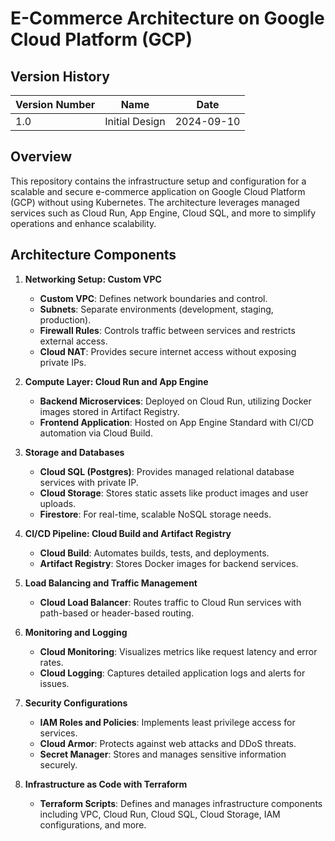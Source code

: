 # E-Commerce Architecture on Google Cloud Platform (GCP)

## Version History

| Version Number | Name            | Date       |
|----------------|-----------------|------------|
| 1.0            | Initial Design  | 2024-09-10 |

## Overview

This repository contains the infrastructure setup and configuration for a scalable and secure e-commerce application on Google Cloud Platform (GCP) without using Kubernetes. The architecture leverages managed services such as Cloud Run, App Engine, Cloud SQL, and more to simplify operations and enhance scalability.

## Architecture Components

1. **Networking Setup: Custom VPC**
   - **Custom VPC**: Defines network boundaries and control.
   - **Subnets**: Separate environments (development, staging, production).
   - **Firewall Rules**: Controls traffic between services and restricts external access.
   - **Cloud NAT**: Provides secure internet access without exposing private IPs.

2. **Compute Layer: Cloud Run and App Engine**
   - **Backend Microservices**: Deployed on Cloud Run, utilizing Docker images stored in Artifact Registry.
   - **Frontend Application**: Hosted on App Engine Standard with CI/CD automation via Cloud Build.

3. **Storage and Databases**
   - **Cloud SQL (Postgres)**: Provides managed relational database services with private IP.
   - **Cloud Storage**: Stores static assets like product images and user uploads.
   - **Firestore**: For real-time, scalable NoSQL storage needs.

4. **CI/CD Pipeline: Cloud Build and Artifact Registry**
   - **Cloud Build**: Automates builds, tests, and deployments.
   - **Artifact Registry**: Stores Docker images for backend services.

5. **Load Balancing and Traffic Management**
   - **Cloud Load Balancer**: Routes traffic to Cloud Run services with path-based or header-based routing.

6. **Monitoring and Logging**
   - **Cloud Monitoring**: Visualizes metrics like request latency and error rates.
   - **Cloud Logging**: Captures detailed application logs and alerts for issues.

7. **Security Configurations**
   - **IAM Roles and Policies**: Implements least privilege access for services.
   - **Cloud Armor**: Protects against web attacks and DDoS threats.
   - **Secret Manager**: Stores and manages sensitive information securely.

8. **Infrastructure as Code with Terraform**
   - **Terraform Scripts**: Defines and manages infrastructure components including VPC, Cloud Run, Cloud SQL, Cloud Storage, IAM configurations, and more.
